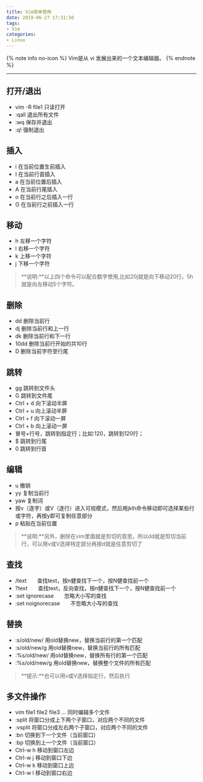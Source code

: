 ```yaml
---
title: Vim简单使用
date: 2019-06-27 17:31:50
tags: 
- Vim
categories:
- Linux
---
```


{% note info no-icon %}
Vim是从 vi 发展出来的一个文本编辑器。
{% endnote %}

<!--more-->

---

## 打开/退出

+ vim -R file1 只读打开
+ :qall 退出所有文件
+ :wq 保存并退出
+ :q! 强制退出

## 插入

+ i 在当前位置生前插入
+ I 在当前行首插入
+ a 在当前位置后插入
+ A 在当前行尾插入
+ o 在当前行之后插入一行
+ O 在当前行之前插入一行

## 移动

+ h 左移一个字符
+ l 右移一个字符
+ k 上移一个字符
+ j 下移一个字符

>**说明:**以上四个命令可以配合数字使用,比如20j就是向下移动20行，5h就是向左移动5个字符。

## 删除

+ dd 删除当前行
+ dj 删除当前行和上一行
+ dk 删除当前行和下一行
+ 10dd 删除当前行开始的共10行
+ D 删除当前字符至行尾

## 跳转

+ gg 跳转到文件头
+ G 跳转到文件尾
+ Ctrl + d 向下滚动半屏
+ Ctrl + u 向上滚动半屏
+ Ctrl + f 向下滚动一屏
+ Ctrl + b 向上滚动一屏
+ 冒号+行号，跳转到指定行；比如:120，跳转到120行；
+ $ 跳转到行尾
+ 0 跳转到行首

## 编辑

+ u 撤销
+ yy 复制当前行
+ yaw 复制词
+ 按v（逐字）或V（逐行）进入可视模式，然后用jklh命令移动即可选择某些行或字符，再按y即可复制任意部分
+ p 粘贴在当前位置

>**说明:**另外，删除在vim里面就是剪切的意思，所以dd就是剪切当前行，可以用v或V选择特定部分再按d就是任意剪切了

## 查找

+ /text　　查找text，按n健查找下一个，按N健查找前一个
+ ?text　　查找text，反向查找，按n健查找下一个，按N健查找前一个
+ :set ignorecase　　忽略大小写的查找
+ :set noignorecase　　不忽略大小写的查找

## 替换

+ :s/old/new/ 用old替换new，替换当前行的第一个匹配
+ :s/old/new/g 用old替换new，替换当前行的所有匹配
+ :%s/old/new/ 用old替换new，替换所有行的第一个匹配
+ :%s/old/new/g 用old替换new，替换整个文件的所有匹配

>**提示:**也可以用v或V选择指定行，然后执行

## 多文件操作

+ vim file1 file2 file3 ... 同时编辑多个文件
+ :split 将窗口分成上下两个子窗口，对应两个不同的文件
+ :vsplit 将窗口分成左右两个子窗口，对应两个不同的文件
+ :bn 切换到下一个文件（当前窗口）
+ :bp 切换到上一个文件（当前窗口）
+ Ctrl-w h    移动到窗口左边
+ Ctrl-w j    移动到窗口下边
+ Ctrl-w k    移动到窗口上边
+ Ctrl-w l    移动到窗口右边
